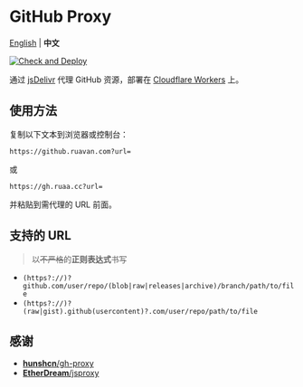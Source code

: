 # GitHub Proxy

[English](./README.md) | **中文**

[![Check and Deploy](https://github.com/prprnya/gh-proxy/actions/workflows/wrangler.yml/badge.svg)](https://github.com/prprnya/gh-proxy/actions/workflows/wrangler.yml)

通过 [jsDelivr](https://jsdelivr.com) 代理 GitHub 资源，部署在 [Cloudflare Workers](https://workers.cloudflare.com) 上。

## 使用方法

复制以下文本到浏览器或控制台：

```text
https://github.ruavan.com?url=
```

或

```text
https://gh.ruaa.cc?url=
```

并粘贴到需代理的 URL 前面。

## 支持的 URL

> 以~~不严格~~的**正则表达式**书写

- `(https?://)?github.com/user/repo/(blob|raw|releases|archive)/branch/path/to/file`
- `(https?://)?(raw|gist).github(usercontent)?.com/user/repo/path/to/file`

## 感谢

- [**hunshcn**/gh-proxy](https://github.com/hunshcn/gh-proxy)
- [**EtherDream**/jsproxy](https://github.com/EtherDream/jsproxy)
